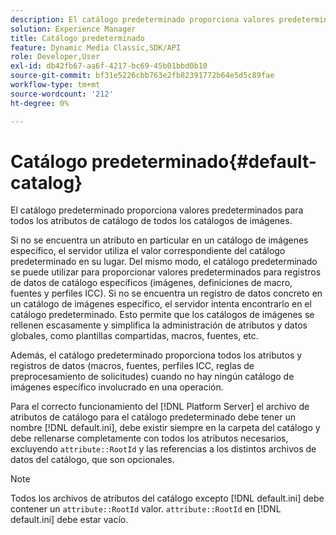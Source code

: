 ```yaml
---
description: El catálogo predeterminado proporciona valores predeterminados para todos los atributos de catálogo de todos los catálogos de imágenes.
solution: Experience Manager
title: Catálogo predeterminado
feature: Dynamic Media Classic,SDK/API
role: Developer,User
exl-id: db42fb67-aa6f-4217-bc69-45b01bbd0b10
source-git-commit: bf31e5226cbb763e2fb82391772b64e5d5c89fae
workflow-type: tm+mt
source-wordcount: '212'
ht-degree: 0%

---
```


# Catálogo predeterminado{#default-catalog}

El catálogo predeterminado proporciona valores predeterminados para todos los atributos de catálogo de todos los catálogos de imágenes.

Si no se encuentra un atributo en particular en un catálogo de imágenes específico, el servidor utiliza el valor correspondiente del catálogo predeterminado en su lugar. Del mismo modo, el catálogo predeterminado se puede utilizar para proporcionar valores predeterminados para registros de datos de catálogo específicos (imágenes, definiciones de macro, fuentes y perfiles ICC). Si no se encuentra un registro de datos concreto en un catálogo de imágenes específico, el servidor intenta encontrarlo en el catálogo predeterminado. Esto permite que los catálogos de imágenes se rellenen escasamente y simplifica la administración de atributos y datos globales, como plantillas compartidas, macros, fuentes, etc.

Además, el catálogo predeterminado proporciona todos los atributos y registros de datos (macros, fuentes, perfiles ICC, reglas de preprocesamiento de solicitudes) cuando no hay ningún catálogo de imágenes específico involucrado en una operación.

Para el correcto funcionamiento del [!DNL Platform Server] el archivo de atributos de catálogo para el catálogo predeterminado debe tener un nombre [!DNL default.ini], debe existir siempre en la carpeta del catálogo y debe rellenarse completamente con todos los atributos necesarios, excluyendo `attribute::RootId` y las referencias a los distintos archivos de datos del catálogo, que son opcionales.

>[!NOTE]
>
>Todos los archivos de atributos del catálogo excepto [!DNL default.ini] debe contener un `attribute::RootId` valor. `attribute::RootId` en [!DNL default.ini] debe estar vacío.
